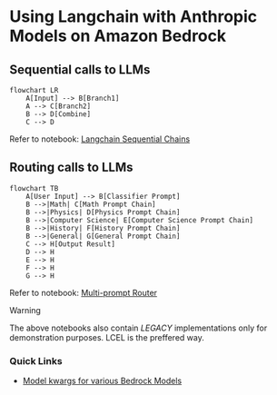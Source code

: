 # Using Langchain with Anthropic Models on Amazon Bedrock

## Sequential calls to LLMs

```mermaid
flowchart LR
    A[Input] --> B[Branch1]
    A --> C[Branch2]
    B --> D[Combine]
    C --> D
```

Refer to notebook: [Langchain Sequential Chains](./anthropic-sequential-chains.ipynb)

## Routing calls to LLMs

```mermaid
flowchart TB
    A[User Input] --> B[Classifier Prompt]
    B -->|Math| C[Math Prompt Chain]
    B -->|Physics| D[Physics Prompt Chain]
    B -->|Computer Science| E[Computer Science Prompt Chain]
    B -->|History| F[History Prompt Chain]
    B -->|General| G[General Prompt Chain]
    C --> H[Output Result]
    D --> H
    E --> H
    F --> H
    G --> H
```

Refer to notebook: [Multi-prompt Router](./anthropic-router-chains.ipynb)


> [!WARNING]
> The above notebooks also contain *LEGACY* implementations only for demonstration purposes. LCEL is the preffered way.


### Quick Links

- [Model kwargs for various Bedrock Models](./utils.py)


